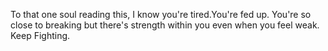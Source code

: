 To that one soul reading this, I know you're tired.You're fed up. You're so close to breaking but there's strength within you even when you feel weak. Keep Fighting.